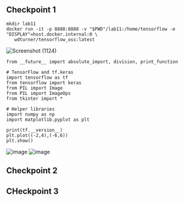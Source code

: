 ## Checkpoint 1
```
mkdir lab11
docker run -it -p 8888:8888 -v "$PWD"/lab11:/home/tensorflow -e "DISPLAY"=host.docker.internal:0 \
   wdturner/tensorflow_oss:latest
```
![Screenshot (1124)](https://user-images.githubusercontent.com/44063772/183307232-48a420a5-284c-4359-b9b4-962829967138.png)

```
from __future__ import absolute_import, division, print_function

# TensorFlow and tf.keras
import tensorflow as tf
from tensorflow import keras
from PIL import Image
from PIL import ImageOps
from tkinter import *

# Helper libraries
import numpy as np
import matplotlib.pyplot as plt

print(tf.__version__)
plt.plot((-2,4),(-6,6))
plt.show()
```
![image](https://user-images.githubusercontent.com/44063772/183335525-38fd1afd-69a5-4659-9e79-8b87a3ed3527.png)
![image](https://user-images.githubusercontent.com/44063772/183335553-ee00d7da-4fce-4ca4-aee6-7a286003bee6.png)


## Checkpoint 2

## CHeckpoint 3
